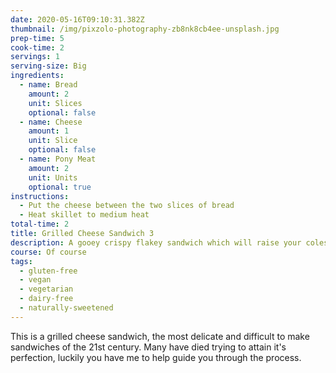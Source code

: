 ```yaml
---
date: 2020-05-16T09:10:31.382Z
thumbnail: /img/pixzolo-photography-zb8nk8cb4ee-unsplash.jpg
prep-time: 5
cook-time: 2
servings: 1
serving-size: Big
ingredients:
  - name: Bread
    amount: 2
    unit: Slices
    optional: false
  - name: Cheese
    amount: 1
    unit: Slice
    optional: false
  - name: Pony Meat
    amount: 2
    unit: Units
    optional: true
instructions:
  - Put the cheese between the two slices of bread
  - Heat skillet to medium heat
total-time: 2
title: Grilled Cheese Sandwich 3
description: A gooey crispy flakey sandwich which will raise your colesterol. EAT IT!
course: Of course
tags:
  - gluten-free
  - vegan
  - vegetarian
  - dairy-free
  - naturally-sweetened
---
```

This is a grilled cheese sandwich, the most delicate and difficult to make sandwiches of the 21st century. Many have died trying to attain it's perfection, luckily you have me to help guide you through the process.